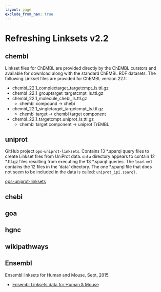 ```yaml
---
layout: page
exclude_from_nav: true
---
```


# Refreshing Linksets v2.2

## chembl

Linkset files for ChEMBL are provided directly by the ChEMBL curators and available for download
along with the standard ChEMBL RDF datasets.  The following Linkset files are provided for
ChEMBL version 22.1:

- chembl_22.1_complextarget_targetcmpt_ls.ttl.gz
- chembl_22.1_grouptarget_targetcmpt_ls.ttl.gz
- chembl_22.1_molecule_chebi_ls.ttl.gz
    - chembl compound -> chebi
- chembl_22.1_singletarget_targetcmpt_ls.ttl.gz
    - chembl target -> chembl target component
- chembl_22.1_targetcmpt_uniprot_ls.ttl.gz
    - chembl target component -> uniprot TrEMBL


## uniprot

GitHub project `ops-uniprot-linksets`.  Contains 13 *.sparql query files to create Linkset files
from UniProt data.  `data` directory appears to contain 12 *.ttl.gz files resulting from
executing the 13 *.sparql queries.  The `load.xml` contains the 12 files in the 'data'
directory.  The one *.sparql file that does not seem to be included in the data is called: `uniprot_ipi.sparql`.

[ops-uniprot-linksets](https://github.com/openphacts/ops-uniprot-linksets)

## chebi

## goa

## hgnc

## wikipathways

## Ensembl

Ensembl linksets for Human and Mouse, Sept, 2015.

- [Ensembl Linksets data for Human & Mouse](http://bridgedb.org/data/linksets/)
